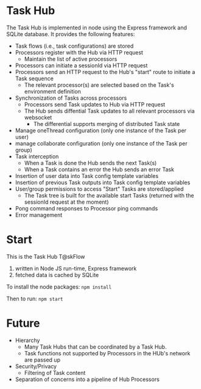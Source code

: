 # Task Hub

The Task Hub is implemented in node using the Express framework and SQLite database. It provides the following features:
* Task flows (i.e., task configurations) are stored
* Processors register with the Hub via HTTP request
  * Maintain the list of active processors
* Processors can initiate a sessionId via HTTP request
* Processors send an HTTP request to the Hub's "start" route to initiate a Task sequence
  * The relevant processor(s) are selected based on the Task's environment definition
* Synchronization of Tasks across processors
  * Processors send Task updates to Hub via HTTP request
  * The Hub sends diffential Task updates to all relevant processors via websocket
    * The differential supports merging of distributed Task state
* Manage oneThread configuration (only one instance of the Task per user)
* manage collaborate configuration (only one instance of the Task per group) 
* Task interception
  * When a Task is done the Hub sends the next Task(s)
  * When a Task contains an error the Hub sends an error Task
* Insertion of user data into Task config template variables
* Insertion of previous Task outputs into Task config template variables
* User/group permissions to access "Start" Tasks are stored/applied
  * The Task tree is built for the available start Tasks (returned with the sessionId request at the moment)
* Pong command responses to Processor ping commands
* Error management
# Start
This is the Task Hub T@skFlow
1. written in Node JS run-time, Express framework
2. fetched data is cached by SQLite

To install the node packages: `npm install` 

Then to run: `npm start`

# Future
* Hierarchy
  * Many Task Hubs that can be coordinated by a Task Hub.
  * Task functions not supported by Processors in the HUb's network are passed up
* Security/Privacy
  * Filtering of Task content
* Separation of concerns into a pipeline of Hub Processors 

